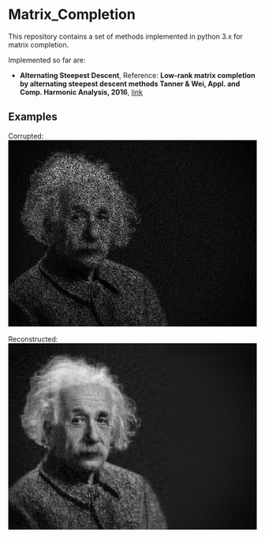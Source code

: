 # Matrix_Completion

This repository contains a set of methods implemented in python 3.x for matrix completion.

Implemented so far are:
  - **Alternating Steepest Descent**, Reference: __Low-rank matrix completion by alternating steepest descent methods
              Tanner & Wei, Appl. and Comp. Harmonic Analysis, 2016__,
              [link](https://people.maths.ox.ac.uk/tanner/papers/TaWei_ASD.pdf)



## Examples
Corrupted:
![alt text](./examples/images/corrupt_0.5_albert-einstein.jpg 'corrupted image')

Reconstructed:
![alt text](./examples/images/reconstructed_0.5_albert-einstein.jpg 'reconstructed image')
